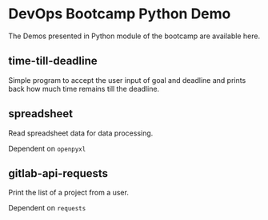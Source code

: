 # DevOps Bootcamp Python Demo

The Demos presented in Python module of the bootcamp are available here.

## time-till-deadline
Simple program to accept the user input of goal and deadline and prints back how much time remains till the deadline.

## spreadsheet
Read spreadsheet data for data processing.

Dependent on `openpyxl`

## gitlab-api-requests
Print the list of a project from a user.

Dependent on `requests`